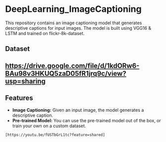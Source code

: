 # DeepLearning_ImageCaptioning

This repository contains an image captioning model that generates descriptive captions for input images. The model is built using VGG16 & LSTM and trained on flickr-8k-dataset.

## Dataset
## https://drive.google.com/file/d/1kdORw6-BAu98v3HKUQ5zaD05fR1jrq9c/view?usp=sharing

## Features

- **Image Captioning:** Given an input image, the model generates a descriptive caption.
- **Pre-trained Model:** You can use the pre-trained model out of the box, or train your own on a custom dataset.


 `[https://youtu.be/fUSTbGrL1tc?feature=shared]`
